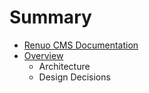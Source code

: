 # Summary

* [Renuo CMS Documentation](README.md)
* [Overview](overview.md)
   * Architecture
   * Design Decisions

